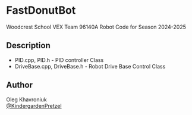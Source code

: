 # FastDonutBot 

Woodcrest School VEX Team 96140A Robot Code for Season 2024-2025

## Description

* PID.cpp, PID.h - PID controller Class
* DriveBase.cpp, DriveBase.h - Robot Drive Base Control Class


## Author

Oleg Khavroniuk  
[@KindergardenPretzel](okhavroniuk@woodcrestschool.org)


